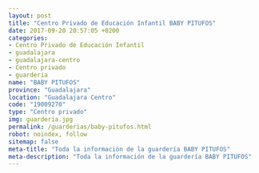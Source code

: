 ```yaml
---
layout: post
title: "Centro Privado de Educación Infantil BABY PITUFOS"
date: 2017-09-20 20:57:05 +0200
categories:
- Centro Privado de Educación Infantil
- guadalajara
- guadalajara-centro
- Centro privado
- guarderia
name: "BABY PITUFOS"
province: "Guadalajara"
location: "Guadalajara Centro"
code: "19009270"
type: "Centro privado"
img: guarderia.jpg
permalink: /guarderias/baby-pitufos.html
robot: noindex, follow
sitemap: false
meta-title: "Toda la información de la guardería BABY PITUFOS"
meta-description: "Toda la información de la guardería BABY PITUFOS"
---
```

